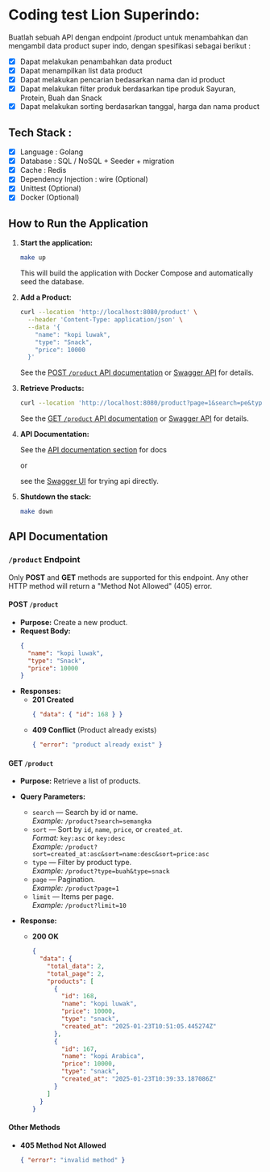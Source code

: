 # Coding test Lion Superindo:

Buatlah sebuah API dengan endpoint /product untuk menambahkan dan mengambil data product super
indo, dengan spesifikasi sebagai berikut :

- [x] Dapat melakukan penambahkan data product
- [x] Dapat menampilkan list data product
- [x] Dapat melakukan pencarian bedasarkan nama dan id product
- [x] Dapat melakukan filter produk berdasarkan tipe produk Sayuran, Protein, Buah dan Snack
- [x] Dapat melakukan sorting berdasarkan tanggal, harga dan nama product

## Tech Stack :

- [x] Language : Golang
- [x] Database : SQL / NoSQL + Seeder + migration
- [x] Cache : Redis
- [x] Dependency Injection : wire (Optional)
- [x] Unittest (Optional)
- [x] Docker (Optional)

## How to Run the Application

1. **Start the application:**

   ```sh
   make up
   ```

   This will build the application with Docker Compose and automatically seed the database.

2. **Add a Product:**

   ```sh
   curl --location 'http://localhost:8080/product' \
     --header 'Content-Type: application/json' \
     --data '{
       "name": "kopi luwak",
       "type": "Snack",
       "price": 10000
     }'
   ```

   See the [POST `/product` API documentation](#post-product) or [Swagger API](http://localhost:8080/swagger/index.html#/product/post_product) for details.

3. **Retrieve Products:**

   ```sh
   curl --location 'http://localhost:8080/product?page=1&search=pe&type=buah&type=proteinas&sort=id:asc'
   ```

   See the [GET `/product` API documentation](#get-product) or [Swagger API](http://localhost:8080/swagger/index.html#/product/get_product) for details.

4. **API Documentation:**

   See the [API documentation section](#api-documentation) for docs

   or

   see the [Swagger UI](http://localhost:8080/swagger/index.html) for trying api directly.

5. **Shutdown the stack:**

   ```sh
   make down
   ```

## API Documentation

### `/product` Endpoint

Only **POST** and **GET** methods are supported for this endpoint. Any other HTTP method will return a "Method Not Allowed" (405) error.

#### POST `/product`

- **Purpose:** Create a new product.
- **Request Body:**
  ```json
  {
    "name": "kopi luwak",
    "type": "Snack",
    "price": 10000
  }
  ```
- **Responses:**
  - **201 Created**
    ```json
    { "data": { "id": 168 } }
    ```
  - **409 Conflict** (Product already exists)
    ```json
    { "error": "product already exist" }
    ```

#### GET `/product`

- **Purpose:** Retrieve a list of products.
- **Query Parameters:**

  - `search` — Search by id or name.  
    _Example:_ `/product?search=semangka`
  - `sort` — Sort by `id`, `name`, `price`, or `created_at`.  
    _Format:_ `key:asc` or `key:desc`  
    _Example:_ `/product?sort=created_at:asc&sort=name:desc&sort=price:asc`
  - `type` — Filter by product type.  
    _Example:_ `/product?type=buah&type=snack`
  - `page` — Pagination.  
    _Example:_ `/product?page=1`
  - `limit` — Items per page.  
    _Example:_ `/product?limit=10`

- **Response:**
  - **200 OK**
    ```json
    {
      "data": {
        "total_data": 2,
        "total_page": 2,
        "products": [
          {
            "id": 168,
            "name": "kopi luwak",
            "price": 10000,
            "type": "snack",
            "created_at": "2025-01-23T10:51:05.445274Z"
          },
          {
            "id": 167,
            "name": "kopi Arabica",
            "price": 10000,
            "type": "snack",
            "created_at": "2025-01-23T10:39:33.187086Z"
          }
        ]
      }
    }
    ```

#### Other Methods

- **405 Method Not Allowed**
  ```json
  { "error": "invalid method" }
  ```
